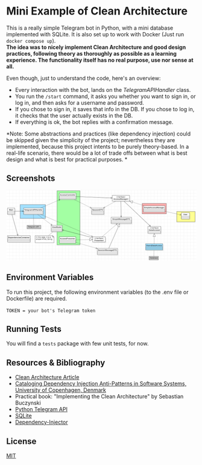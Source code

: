 # Mini Example of Clean Architecture

This is a really simple Telegram bot in Python, with a mini database implemented with SQLite. It is also set up to work with Docker  (Just run `docker compose up`).\
**The idea was to nicely implement Clean Architecture and good design practices, following theory as thoroughly as possible as a learning experience. The functionality itself has no real purpose, use nor sense at all.**

Even though, just to understand the code, here's an overview:
- Every interaction with the bot, lands on the *TelegramAPIHandler* class.
- You run the `/start` command, it asks you whether you want to sign in, or log in, and then asks for a username and password.
- If you chose to sign in, it saves that info in the DB. If you chose to log in, it checks that the user actually exists in the DB.
- If everything is ok, the bot replies with a confirmation message.

*Note: Some abstractions and practices (like dependency injection) could be skipped given the simplicity of the project; nevertheless they are implemented, because this project intents to be purely theory-based. In a real-life scenario, there would be a lot of trade offs between what is best design and what is best for practical purposes. *


## Screenshots

![Class Diagram](https://github.com/SMati000/CleanArchitecture/blob/main/Class%20Diagram.jpg)


## Environment Variables

To run this project, the following environment variables (to the .env file or Dockerfile) are required.

`TOKEN = your bot's Telegram token`


## Running Tests

You will find a `tests` package with few unit tests, for now. 


## Resources & Bibliography

 - [Clean Architecture Article](https://blog.cleancoder.com/uncle-bob/2012/08/13/the-clean-architecture.html)
 - [Cataloging Dependency Injection Anti-Patterns in Software Systems, University of Copenhagen, Denmark](https://arxiv.org/pdf/2109.04256.pdf)
 - Practical book: "Implementing the Clean Architecture" by Sebastian Buczynski
 - [Python Telegram API](https://docs.python-telegram-bot.org/en/stable/index.html)
 - [SQLite](https://docs.python.org/3/library/sqlite3.html)
 - [Dependency-Injector](https://python-dependency-injector.ets-labs.org/index.html)


## License

[MIT](https://choosealicense.com/licenses/mit/)


